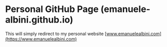 # Personal GitHub Page (emanuele-albini.github.io)

This will simply redirect to my personal website [www.emanuelealbini.com](https://www.emanuelealbini.com)
